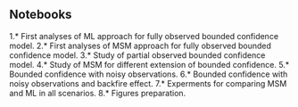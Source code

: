 ## Notebooks

1.* First analyses of ML approach for fully observed bounded confidence model.
2.* First analyses of MSM approach for fully observed bounded confidence model. 
3.* Study of partial observed bounded confidence model. 
4.* Study of MSM for different extension of bounded confidence.
5.* Bounded confidence with noisy observations.
6.* Bounded confidence with noisy observations and backfire effect.
7.* Experments for comparing MSM and ML in all scenarios.
8.* Figures preparation.